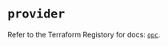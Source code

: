 # `provider`

Refer to the Terraform Registory for docs: [`opc`](https://registry.terraform.io/providers/hashicorp/opc/1.4.1/docs).
